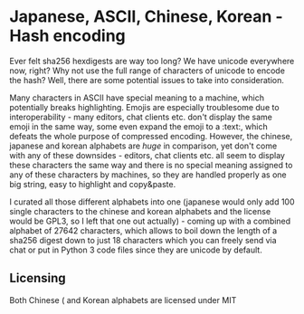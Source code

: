 # Japanese, ASCII, Chinese, Korean - Hash encoding
Ever felt sha256 hexdigests are way too long? We have unicode everywhere now, right? Why not use the full range of characters of unicode to encode the hash?
Well, there are some potential issues to take into consideration.

Many characters in ASCII have special meaning to a machine, which potentially breaks highlighting. Emojis are especially troublesome due to interoperability - many editors, chat clients etc. don't display the same emoji in the same way, some even expand the emoji to a :text:, which defeats the whole purpose of compressed encoding.
However, the chinese, japanese and korean alphabets are *huge* in comparison, yet don't come with any of these downsides - editors, chat clients etc. all seem to display these characters the same way and there is no special meaning assigned to any of these characters by machines, so they are handled properly as one big string, easy to highlight and copy&paste.

I curated all those different alphabets into one (japanese would only add 100 single characters to the chinese and korean alphabets and the license would be GPL3, so I left that one out actually) - coming up with a combined alphabet of 27642 characters, which allows to boil down the length of a sha256 digest down to just 18 characters which you can freely send via chat or put in Python 3 code files since they are unicode by default.

## Licensing
Both Chinese ( and Korean alphabets are licensed under MIT

